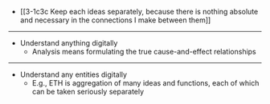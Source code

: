 - [[3-1c3c Keep each ideas separately, because there is nothing absolute and necessary in the connections I make between them]]
---
- Understand anything digitally
  - Analysis means formulating the true cause-and-effect relationships
---
- Understand any entities digitally
  - E.g., ETH is aggregation of many ideas and functions, each of which can be taken seriously separately
